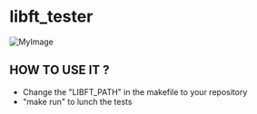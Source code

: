 # libft_tester

![MyImage](https://framagit.org/uploads/-/system/project/avatar/34559/libft_logo.png)

## HOW TO USE IT ?

* Change the "LIBFT_PATH" in the makefile to your repository
* "make run" to lunch the tests
